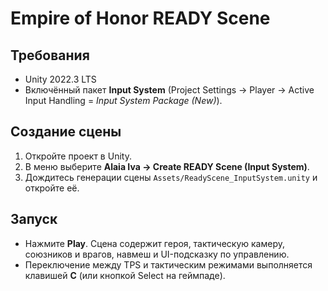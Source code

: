 # Empire of Honor READY Scene

## Требования
- Unity 2022.3 LTS
- Включённый пакет **Input System** (Project Settings → Player → Active Input Handling = *Input System Package (New)*).

## Создание сцены
1. Откройте проект в Unity.
2. В меню выберите **Alaia Iva → Create READY Scene (Input System)**.
3. Дождитесь генерации сцены `Assets/ReadyScene_InputSystem.unity` и откройте её.

## Запуск
- Нажмите **Play**. Сцена содержит героя, тактическую камеру, союзников и врагов, навмеш и UI-подсказку по управлению.
- Переключение между TPS и тактическим режимами выполняется клавишей **C** (или кнопкой Select на геймпаде).

